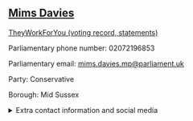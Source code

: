 ## <a href="https://members.parliament.uk/member/4513/contact">Mims Davies</a>

<a href="https://www.theyworkforyou.com/mp/25330/mims_davies/mid_sussex">TheyWorkForYou (voting record, statements)</a> 

Parliamentary phone number: 02072196853 

Parliamentary email: mims.davies.mp@parliament.uk 

Party: Conservative 

Borough: Mid Sussex 

<details><summary>Extra contact information and social media</summary> 
<li>Website:</li>
<li>Twitter: https://twitter.com/mimsdavies</li>
<li>Constituency office phone number:</li>
<li>Constituency office email:</li>
<li>Facebook:</li>
<li>Instagram:</li>
<li>Youtube:</li>
<li>Linkedin:</li>
<li>Government department phone number:</li>
<li>Government department email:</li>
<li>Threads:</li>
<li>Party office phone number:</li>
<li>Party office email:</li>
<li>Tiktok:</li>
</details>